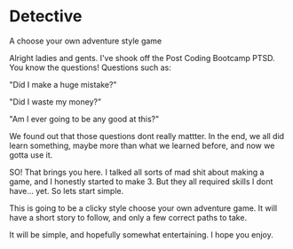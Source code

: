 # Detective
A choose your own adventure style game

Alright ladies and gents. I've shook off the Post Coding Bootcamp PTSD. You know the questions! Questions such as:

"Did I make a huge mistake?"

"Did I waste my money?"

"Am I ever going to be any good at this?"

We found out that those questions dont really mattter. In the end, we all did learn something, maybe more than what we learned before, and now we gotta use it.

SO! That brings you here. I talked all sorts of mad shit about making a game, and I honestly started to make 3. But they all required skills I dont have... yet. So lets start simple. 

This is going to be a clicky style choose your own adventure game. It will have a short story to follow, and only a few correct paths to take. 

It will be simple, and hopefully somewhat entertaining. I hope you enjoy.